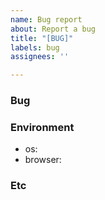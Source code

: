 ```yaml
---
name: Bug report
about: Report a bug
title: "[BUG]"
labels: bug
assignees: ''

---
```


### **Bug**

<!-- Please describe in detail the bug. -->
<!-- Tt can be resolved more quickly if you send us an image or video. -->

### **Environment**

- os: 
- browser: 

<!-- Please write the environment you are using. -->

### **Etc**

<!-- If you have any solutions or alternatives, please share them. -->
